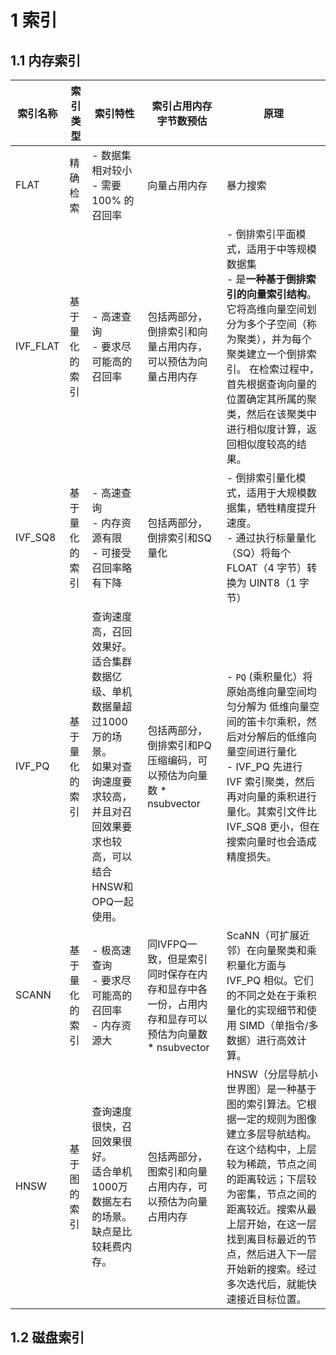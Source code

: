 # 1 索引
## 1.1 内存索引

| 索引名称     | 索引类型    | 索引特性                                                                                        | 索引占用内存字节数预估                                              | 原理                                                                                                                                               |
| -------- | ------- | ------------------------------------------------------------------------------------------- | -------------------------------------------------------- | ------------------------------------------------------------------------------------------------------------------------------------------------ |
| FLAT     | 精确检索    | - 数据集相对较小<br>- 需要 100% 的召回率<br>                                                             | 向量占用内存                                                   | 暴力搜索                                                                                                                                             |
| IVF_FLAT | 基于量化的索引 | - 高速查询<br>- 要求尽可能高的召回率<br>                                                                  | 包括两部分，倒排索引和向量占用内存，可以预估为向量占用内存                            | - 倒排索引平面模式，适用于中等规模数据集<br>- 是**一种基于倒排索引的向量索引结构**。 它将高维向量空间划分为多个子空间（称为聚类），并为每个聚类建立一个倒排索引。 在检索过程中，首先根据查询向量的位置确定其所属的聚类，然后在该聚类中进行相似度计算，返回相似度较高的结果。    |
| IVF_SQ8  | 基于量化的索引 | - 高速查询<br>- 内存资源有限<br>- 可接受召回率略有下降                                                          | 包括两部分，倒排索引和SQ量化                                          | - 倒排索引量化模式，适用于大规模数据集，牺牲精度提升速度。<br>- 通过执行标量量化（SQ）将每个 FLOAT（4 字节）转换为 UINT8（1 字节）                                                                   |
| IVF_PQ   | 基于量化的索引 | 查询速度高，召回效果好。  <br>适合集群数据亿级、单机数据量超过1000万的场景。  <br>如果对查询速度要求较高，并且对召回效果要求也较高，可以结合HNSW和OPQ一起使用。 | 包括两部分，倒排索引和PQ压缩编码，可以预估为向量数 * nsubvector                  | - `PQ` (乘积量化）将原始高维向量空间均匀分解为 低维向量空间的笛卡尔乘积，然后对分解后的低维向量空间进行量化<br>- IVF_PQ 先进行 IVF 索引聚类，然后再对向量的乘积进行量化。其索引文件比 IVF_SQ8 更小，但在搜索向量时也会造成精度损失。             |
| SCANN    | 基于量化的索引 | - 极高速查询<br>- 要求尽可能高的召回率<br>- 内存资源大<br>                                                      | 同IVFPQ一致，但是索引同时保存在内存和显存中各一份，占用内存和显存可以预估为向量数 * nsubvector | ScaNN（可扩展近邻）在向量聚类和乘积量化方面与 IVF_PQ 相似。它们的不同之处在于乘积量化的实现细节和使用 SIMD（单指令/多数据）进行高效计算。                                                                   |
| HNSW     | 基于图的索引  | 查询速度很快，召回效果很好。  <br>适合单机1000万数据左右的场景。  <br>缺点是比较耗费内存。                                       | 包括两部分，图索引和向量占用内存，可以预估为向量占用内存                             | HNSW（分层导航小世界图）是一种基于图的索引算法。它根据一定的规则为图像建立多层导航结构。在这个结构中，上层较为稀疏，节点之间的距离较远；下层较为密集，节点之间的距离较近。搜索从最上层开始，在这一层找到离目标最近的节点，然后进入下一层开始新的搜索。经过多次迭代后，就能快速接近目标位置。 |


## 1.2 磁盘索引
